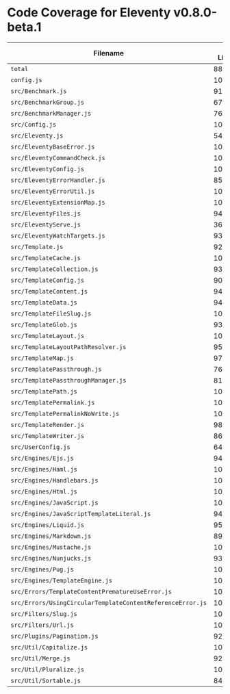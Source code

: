 # Code Coverage for Eleventy v0.8.0-beta.1

| Filename                                                   | % Lines | % Statements | % Functions | % Branches |
| ---------------------------------------------------------- | ------- | ------------ | ----------- | ---------- |
| `total`                                                    | 88.09%  | 88.16%       | 87.56%      | 80.31%     |
| `config.js`                                                | 100%    | 100%         | 100%        | 100%       |
| `src/Benchmark.js`                                         | 91.67%  | 91.67%       | 83.33%      | 66.67%     |
| `src/BenchmarkGroup.js`                                    | 67.65%  | 67.65%       | 71.43%      | 30%        |
| `src/BenchmarkManager.js`                                  | 76.47%  | 76.47%       | 71.43%      | 75%        |
| `src/Config.js`                                            | 100%    | 100%         | 100%        | 100%       |
| `src/Eleventy.js`                                          | 54.29%  | 54.29%       | 57.58%      | 46.15%     |
| `src/EleventyBaseError.js`                                 | 100%    | 100%         | 100%        | 100%       |
| `src/EleventyCommandCheck.js`                              | 100%    | 100%         | 100%        | 87.5%      |
| `src/EleventyConfig.js`                                    | 100%    | 100%         | 100%        | 100%       |
| `src/EleventyErrorHandler.js`                              | 85.19%  | 85.19%       | 83.33%      | 64%        |
| `src/EleventyErrorUtil.js`                                 | 100%    | 100%         | 100%        | 100%       |
| `src/EleventyExtensionMap.js`                              | 100%    | 100%         | 100%        | 100%       |
| `src/EleventyFiles.js`                                     | 94.31%  | 94.31%       | 88.89%      | 90.48%     |
| `src/EleventyServe.js`                                     | 36.07%  | 36.07%       | 56.25%      | 24.39%     |
| `src/EleventyWatchTargets.js`                              | 93.48%  | 93.48%       | 90%         | 93.33%     |
| `src/Template.js`                                          | 92.99%  | 93.04%       | 97.83%      | 84.16%     |
| `src/TemplateCache.js`                                     | 100%    | 100%         | 100%        | 100%       |
| `src/TemplateCollection.js`                                | 93.1%   | 93.55%       | 92.31%      | 80%        |
| `src/TemplateConfig.js`                                    | 90.91%  | 90.91%       | 66.67%      | 90%        |
| `src/TemplateContent.js`                                   | 94.2%   | 94.2%        | 100%        | 90%        |
| `src/TemplateData.js`                                      | 94.3%   | 94.38%       | 100%        | 81.25%     |
| `src/TemplateFileSlug.js`                                  | 100%    | 100%         | 100%        | 100%       |
| `src/TemplateGlob.js`                                      | 93.33%  | 93.33%       | 100%        | 87.5%      |
| `src/TemplateLayout.js`                                    | 100%    | 100%         | 100%        | 100%       |
| `src/TemplateLayoutPathResolver.js`                        | 95.74%  | 95.74%       | 100%        | 88.89%     |
| `src/TemplateMap.js`                                       | 97.74%  | 97.74%       | 100%        | 93.83%     |
| `src/TemplatePassthrough.js`                               | 76.92%  | 76.92%       | 75%         | 0%         |
| `src/TemplatePassthroughManager.js`                        | 81.48%  | 81.48%       | 81.25%      | 75%        |
| `src/TemplatePath.js`                                      | 100%    | 100%         | 95.65%      | 100%       |
| `src/TemplatePermalink.js`                                 | 100%    | 100%         | 100%        | 100%       |
| `src/TemplatePermalinkNoWrite.js`                          | 100%    | 100%         | 100%        | 100%       |
| `src/TemplateRender.js`                                    | 98.7%   | 98.7%        | 100%        | 95.24%     |
| `src/TemplateWriter.js`                                    | 86.21%  | 86.21%       | 75%         | 37.5%      |
| `src/UserConfig.js`                                        | 64.42%  | 64.63%       | 52.27%      | 53.97%     |
| `src/Engines/Ejs.js`                                       | 94.74%  | 94.74%       | 85.71%      | 66.67%     |
| `src/Engines/Haml.js`                                      | 100%    | 100%         | 100%        | 100%       |
| `src/Engines/Handlebars.js`                                | 100%    | 100%         | 100%        | 83.33%     |
| `src/Engines/Html.js`                                      | 100%    | 100%         | 100%        | 100%       |
| `src/Engines/JavaScript.js`                                | 100%    | 100%         | 100%        | 100%       |
| `src/Engines/JavaScriptTemplateLiteral.js`                 | 94.44%  | 94.44%       | 100%        | 100%       |
| `src/Engines/Liquid.js`                                    | 95.65%  | 95.65%       | 96.15%      | 80%        |
| `src/Engines/Markdown.js`                                  | 89.29%  | 89.29%       | 87.5%       | 75%        |
| `src/Engines/Mustache.js`                                  | 100%    | 100%         | 100%        | 100%       |
| `src/Engines/Nunjucks.js`                                  | 93.55%  | 93.55%       | 100%        | 87.5%      |
| `src/Engines/Pug.js`                                       | 100%    | 100%         | 100%        | 75%        |
| `src/Engines/TemplateEngine.js`                            | 100%    | 100%         | 100%        | 100%       |
| `src/Errors/TemplateContentPrematureUseError.js`           | 100%    | 100%         | 100%        | 100%       |
| `src/Errors/UsingCircularTemplateContentReferenceError.js` | 100%    | 100%         | 100%        | 100%       |
| `src/Filters/Slug.js`                                      | 100%    | 100%         | 100%        | 100%       |
| `src/Filters/Url.js`                                       | 100%    | 100%         | 100%        | 100%       |
| `src/Plugins/Pagination.js`                                | 92.38%  | 92.52%       | 93.75%      | 81.25%     |
| `src/Util/Capitalize.js`                                   | 100%    | 100%         | 100%        | 100%       |
| `src/Util/Merge.js`                                        | 92.86%  | 92.86%       | 100%        | 86.36%     |
| `src/Util/Pluralize.js`                                    | 100%    | 100%         | 100%        | 100%       |
| `src/Util/Sortable.js`                                     | 84.78%  | 85.11%       | 73.91%      | 94.44%     |
